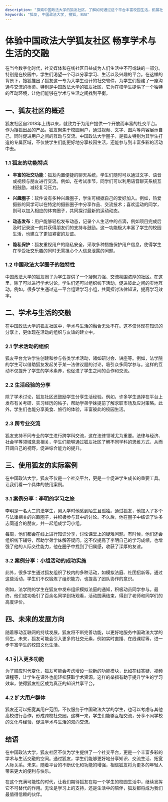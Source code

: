 ```yaml
---
description: "探索中国政法大学的狐友社区，了解如何通过这个平台丰富校园生活，拓展社交网络，实现学术与生活的融合。"
keywords: "狐友, 中国政法大学, 搜狐, BUA"
---
```

# 体验中国政法大学狐友社区 畅享学术与生活的交融

在当今数字化时代，社交媒体和在线社区日益成为人们生活中不可或缺的一部分。特别是在校园中，学生们渴望一个可以分享学习、生活以及兴趣的平台。在这样的背景下，搜狐推出了狐友这一专为大学生设计的社交软件，为学生们搭建了一座沟通与交流的桥梁。特别是中国政法大学的狐友社区，它为在校学生提供了一个独特的互动环境，让他们能够在学术与生活之间找到平衡。

## 一、狐友社区的概述

狐友社区自2018年上线以来，就致力于为用户提供一个开放而丰富的社交平台。作为搜狐出品的产品，狐友聚焦于校园用户，通过视频、文字、图片等内容展示自己，同时促进用户之间的互动与交流。中国政法大学圈子，是狐友特别为其学生打造的专属区域，不仅使学生们能更好地分享校园生活，还能参与到丰富多彩的活动中去。

### 1.1 狐友的功能特点

- **丰富的社交功能**：狐友内置便捷的聊天系统，学生们随时可以通过文字、语音或视频与朋友进行交流。例如，在考试季节，同学们可以利用语音聊天系统互相鼓励，减轻复习压力。

- **兴趣圈子**：软件设有多种兴趣圈子，学生可根据自己的爱好加入。例如，热爱摄影的同学可以在特定的摄影圈子中分享作品、交流技术；喜欢运动的同学，则可以加入相应的体育圈子，共同探讨最新的运动动态。

- **动态发布**：用户能够轻松发布动态，记录个人生活中的点滴，例如项目完成后及时记录这一刻并获得朋友们的支持与鼓励。这一功能极大丰富了学生的校园生活，也建立了更加紧密的友谊。

- **隐私保护**：狐友重视用户的隐私安全，采取多种措施保护用户信息，使得学生在享受社交乐趣的同时无需担心个人信息泄露的问题。

### 1.2 中国政法大学圈子的独特性

中国政法大学的狐友圈子为学生提供了一个凝聚力强、交流氛围浓厚的社区。在这里，除了可以进行学术讨论，学生们还可以组织线下活动，促进彼此之间的实地互动。例如，很多学生通过这一平台组建学习小组，共同探讨法律知识，提高学习效率。

## 二、学术与生活的交融

在中国政法大学的狐友社区中，学术与生活的融合无处不在。这不仅体现在知识的分享上，更体现在活动的组织与友谊的建立中。

### 2.1 学术活动的组织

狐友平台允许学生创建和参与各类学术活动，诸如研讨会、讲座等。例如，法学院的学生可以借助狐友发起关于某一法律议题的讨论，吸引众多同学参与。这样的互动不仅提升了学生的学术素养，也促进了学生之间的合作和交流。

### 2.2 生活经验的分享

除了学术讨论，狐友社区还鼓励学生分享生活经验。例如，许多学生选择在平台上发布有关考研、实习经历的帖子，帮助学弟学妹提前了解求职市场及应对策略。此外，学生们也能分享美食、旅行的体验，丰富彼此的校园生活。

### 2.3 跨专业交流

狐友支持不同专业的学生进行跨学科交流，这在法律领域尤为重要。法律与经济、社会学等领域息息相关，学生们能够通过狐友社区了解不同学科的思维方式，从而开阔自己的视野，促进综合能力的提升。

## 三、使用狐友的实际案例

在中国政法大学，狐友不仅是一个社交平台，更是一个促进学生成长的重要工具。让我们看一个具体的使用案例。

### 3.1 案例分享：李明的学习之旅

李明是一名大二的法学生，刚入学时他感到陌生且孤独。通过狐友，他加入了多个与法律相关的兴趣圈子，并积极参与其中的讨论。不久后，他在圈子中结识了许多志同道合的朋友，并一起组成学习小组。

每周，他们都会在线上进行知识分享，讨论课堂上的疑难问题。有时候，他们还会组织线下辅导，帮助学弟学妹解答疑问。这不仅提高了李明自己的学习成绩，也增强了他的人际交往能力，他在圈子中找到了归属感，收获了深厚的友谊。

### 3.2 案例分享：小组活动的成功实施

此外，很多学生通过狐友组织了校内的多种活动，如模拟法庭、社团招新等。通过这些活动，学生们不仅锻炼了组织能力，也提高了团队协作的意识。

例如，法学院的学生在狐友中发布组织模拟法庭的通知，积极动员同学参与。最终，他们成功吸引了百余名同学到场观看，活动圆满结束，得到了老师和同学们的高度评价。

## 四、未来的发展方向

随着移动互联网的持续发展，狐友将不断完善功能，以更好地服务中国政法大学的师生。未来，狐友可能会引入更多的社交元素，例如实时直播、在线课程等，进一步丰富学生的校园文化生活。

### 4.1 引入更多功能

为了顺应时代变化，狐友可能会考虑增设一些新的功能模块，比如在线答疑、视频课程等，让学生在课外也能轻松获取学术资源。这样的举措有助于提升学生的学习效率，使得狐友社区成为真正的知识共享平台。

### 4.2 扩大用户群体

狐友还可以拓宽其用户范围，不仅服务于中国政法大学的学生，也可以考虑与其他高校进行合作，形成跨校社交圈。这样一来，学生们能够互相交流，分享不同学校的文化与经验，促进学术与生活的双向交流。

## 结语

在中国政法大学，狐友社区不仅为学生提供了一个社交平台，更是一个丰富多彩的学术与生活交融的空间。通过狐友，学生们能够更好地分享知识、交流生活、拓宽人际关系。未来，随着平台的不断优化和功能的增强，相信狐友将为更多的年轻人带来更大的便利与快乐。

在这个充满可能性的时代，让我们期待狐友在每一个学生的校园生活中，继续发挥它不可替代的作用。无论是学习上的支持，还是生活中的陪伴，狐友都将成为我们最值得信赖的伙伴。
